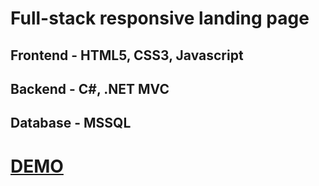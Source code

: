 # Full-stack responsive landing page

## Frontend - HTML5, CSS3, Javascript
## Backend - C#, .NET MVC
## Database - MSSQL

# [DEMO](https://yuummy.netlify.app/)
